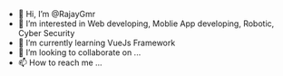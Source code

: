 - 👋 Hi, I’m @RajayGmr
- 👀 I’m interested in Web developing, Moblie App developing, Robotic, Cyber Security
- 🌱 I’m currently learning VueJs Framework
- 💞️ I’m looking to collaborate on ...
- 📫 How to reach me ...

<!---
RajayGmr/RajayGmr is a ✨ special ✨ repository because its `README.md` (this file) appears on your GitHub profile.
You can click the Preview link to take a look at your changes.
--->
